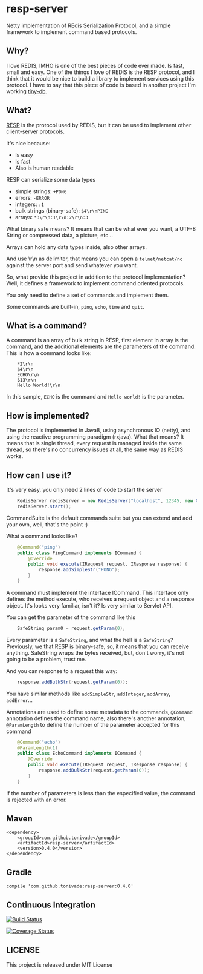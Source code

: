 # resp-server

Netty implementation of REdis Serialization Protocol, and a simple framework to implement command based protocols.

## Why?

I love REDIS, IMHO is one of the best pieces of code ever made. Is fast, small
and easy. One of the things I love of REDIS is the RESP protocol, and I think that
it would be nice to build a library to implement services using this protocol. I
have to say that this piece of code is based in another project I'm working 
[tiny-db](https://github.com/tonivade/tiny-db).

## What?

[RESP](http://redis.io/topics/protocol) is the protocol used by REDIS, but it
can be used to implement other client-server protocols.

It's nice because:

- Is easy
- Is fast
- Also is human readable

RESP can serialize some data types

- simple strings: `+PONG`
- errors: `-ERROR`
- integers: `:1`
- bulk strings (binary-safe): `$4\r\nPING`
- arrays: `*3\r\n:1\r\n:2\r\n:3`

What binary safe means? It means that can be what ever you want, a UTF-8 String
or compressed data, a picture, etc...

Arrays can hold any data types inside, also other arrays.

And use \r\n as delimiter, that means you can open a `telnet/netcat/nc` against
the server port and send whatever you want.

So, what provide this project in addition to the protocol implementation? Well,
it defines a framework to implement command oriented protocols.

You only need to define a set of commands and implement them.

Some commands are built-in, `ping`, `echo`, `time` and `quit`.

## What is a command?

A command is an array of bulk string in RESP, first element in array is the command, 
and the additional elements are the parameters of the command. This is how a command
looks like:

```
    *2\r\n
    $4\r\n
    ECHO\r\n
    $13\r\n
    Hello World!\r\n
```

In this sample, `ECHO` is the command and `Hello world!` is the parameter.

## How is implemented?

The protocol is implemented in Java8, using asynchronous IO (netty), and using the
reactive programming paradigm (rxjava). What that means? It means that is single
thread, every request is managed inside the same thread, so there's no concurrency
issues at all, the same way as REDIS works.

## How can I use it?

It's very easy, you only need 2 lines of code to start the server

```java
    RedisServer redisServer = new RedisServer("localhost", 12345, new CommandSuite());
    redisServer.start();
```

CommandSuite is the default commands suite but you can extend and add your own,
well, that's the point :)

What a command looks like?

```java
    @Command("ping")
    public class PingCommand implements ICommand {
        @Override
        public void execute(IRequest request, IResponse response) {
            response.addSimpleStr("PONG");
        }
    }
```
    
A command must implement the interface ICommand. This interface only defines
the method execute, who receives a request object and a response object. It's
looks very familiar, isn't it? Is very similar to Servlet API.

You can get the parameter of the command like this

```java
    SafeString param0 = request.getParam(0);
```
    
Every parameter is a `SafeString`, and what the hell is a `SafeString`? Previously,
we that RESP is binary-safe, so, it means that you can receive anything. SafeString
wraps the bytes received, but, don't worry, it's not going to be a problem, trust me.

And you can response to a request this way:

```java
    response.addBulkStr(request.getParam(0));
```
    
You have similar methods like `addSimpleStr`, `addInteger`, `addArray`, `addError`...

Annotations are used to define some metadata to the commands, `@Command` annotation
defines the command name, also there's another annotation, `@ParamLength` to define
the number of the parameter accepted for this command

```java
    @Command("echo")
    @ParamLength(1)
    public class EchoCommand implements ICommand {
        @Override
        public void execute(IRequest request, IResponse response) {
            response.addBulkStr(request.getParam(0));
        }
    }
```
    
If the number of parameters is less than the especified value, the command
is rejected with an error.

## Maven

    <dependency>
        <groupId>com.github.tonivade</groupId>
        <artifactId>resp-server</artifactId>
        <version>0.4.0</version>
    </dependency>
    
## Gradle

    compile 'com.github.tonivade:resp-server:0.4.0'

## Continuous Integration

[![Build Status](https://drone.io/github.com/tonivade/resp-server/status.png)](https://drone.io/github.com/tonivade/resp-server/latest)

[![Coverage Status](https://coveralls.io/repos/github/tonivade/resp-server/badge.svg?branch=develop)](https://coveralls.io/github/tonivade/resp-server?branch=develop)

## LICENSE

This project is released under MIT License
